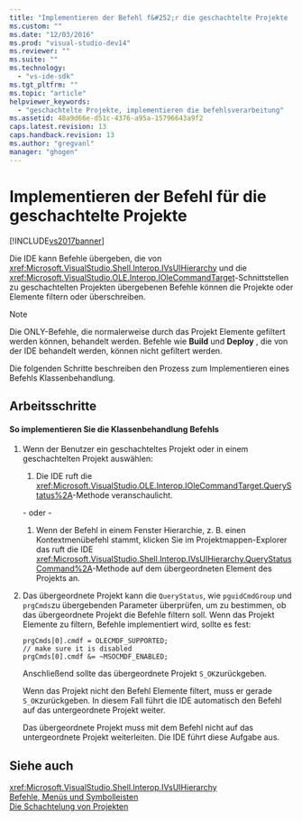 ```yaml
---
title: "Implementieren der Befehl f&#252;r die geschachtelte Projekte | Microsoft Docs"
ms.custom: ""
ms.date: "12/03/2016"
ms.prod: "visual-studio-dev14"
ms.reviewer: ""
ms.suite: ""
ms.technology: 
  - "vs-ide-sdk"
ms.tgt_pltfrm: ""
ms.topic: "article"
helpviewer_keywords: 
  - "geschachtelte Projekte, implementieren die befehlsverarbeitung"
ms.assetid: 48a9d66e-d51c-4376-a95a-15796643a9f2
caps.latest.revision: 13
caps.handback.revision: 13
ms.author: "gregvanl"
manager: "ghogen"
---
```

# Implementieren der Befehl f&#252;r die geschachtelte Projekte
[!INCLUDE[vs2017banner](../../code-quality/includes/vs2017banner.md)]

Die IDE kann Befehle übergeben, die von <xref:Microsoft.VisualStudio.Shell.Interop.IVsUIHierarchy> und die <xref:Microsoft.VisualStudio.OLE.Interop.IOleCommandTarget>\-Schnittstellen zu geschachtelten Projekten übergebenen Befehle können die Projekte oder Elemente filtern oder überschreiben.  
  
> [!NOTE]
>  Die ONLY\-Befehle, die normalerweise durch das Projekt Elemente gefiltert werden können, behandelt werden.  Befehle wie **Build** und **Deploy** , die von der IDE behandelt werden, können nicht gefiltert werden.  
  
 Die folgenden Schritte beschreiben den Prozess zum Implementieren eines Befehls Klassenbehandlung.  
  
## Arbeitsschritte  
  
#### So implementieren Sie die Klassenbehandlung Befehls  
  
1.  Wenn der Benutzer ein geschachteltes Projekt oder in einem geschachtelten Projekt auswählen:  
  
    1.  Die IDE ruft die <xref:Microsoft.VisualStudio.OLE.Interop.IOleCommandTarget.QueryStatus%2A>\-Methode veranschaulicht.  
  
     \- oder \-  
  
    1.  Wenn der Befehl in einem Fenster Hierarchie, z. B. einen Kontextmenübefehl stammt, klicken Sie im Projektmappen\-Explorer das ruft die IDE <xref:Microsoft.VisualStudio.Shell.Interop.IVsUIHierarchy.QueryStatusCommand%2A>\-Methode auf dem übergeordneten Element des Projekts an.  
  
2.  Das übergeordnete Projekt kann die `QueryStatus`, wie `pguidCmdGroup` und `prgCmds`zu übergebenden Parameter überprüfen, um zu bestimmen, ob das übergeordnete Projekt die Befehle filtern soll.  Wenn das Projekt Elemente zu filtern, Befehle implementiert wird, sollte es fest:  
  
    ```  
    prgCmds[0].cmdf = OLECMDF_SUPPORTED;  
    // make sure it is disabled  
    prgCmds[0].cmdf &= ~MSOCMDF_ENABLED;  
    ```  
  
     Anschließend sollte das übergeordnete Projekt `S_OK`zurückgeben.  
  
     Wenn das Projekt nicht den Befehl Elemente filtert, muss er gerade `S_OK`zurückgeben.  In diesem Fall führt die IDE automatisch den Befehl auf das untergeordnete Projekt weiter.  
  
     Das übergeordnete Projekt muss mit dem Befehl nicht auf das untergeordnete Projekt weiterleiten.  Die IDE führt diese Aufgabe aus.  
  
## Siehe auch  
 <xref:Microsoft.VisualStudio.Shell.Interop.IVsUIHierarchy>   
 [Befehle, Menüs und Symbolleisten](../../extensibility/internals/commands-menus-and-toolbars.md)   
 [Die Schachtelung von Projekten](../../extensibility/internals/nesting-projects.md)